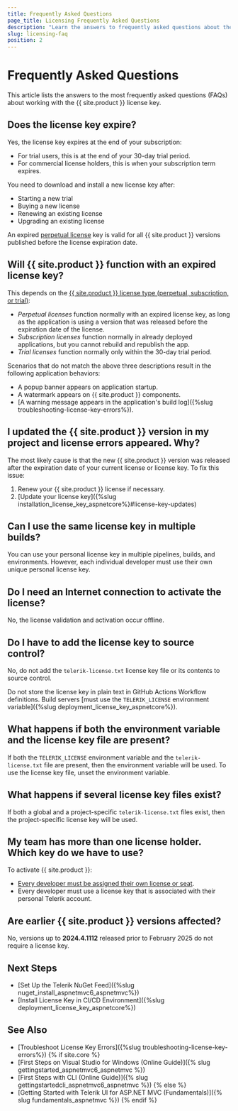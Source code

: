 ```yaml
---
title: Frequently Asked Questions
page_title: Licensing Frequently Asked Questions
description: "Learn the answers to frequently asked questions about the {{ site.product }} licensing."
slug: licensing-faq
position: 2
---
```


# Frequently Asked Questions

This article lists the answers to the most frequently asked questions (FAQs) about working with the {{ site.product }} license key.

## Does the license key expire?

Yes, the license key expires at the end of your subscription:

* For trial users, this is at the end of your 30-day trial period.
* For commercial license holders, this is when your subscription term expires.

You need to download and install a new license key after:

* Starting a new trial
* Buying a new license
* Renewing an existing license
* Upgrading an existing license

An expired [perpetual license](https://www.telerik.com/purchase/faq/licensing-purchasing#licensing) key is valid for all {{ site.product }} versions published before the license expiration date.

## Will {{ site.product }} function with an expired license key?

This depends on the [{{ site.product }} license type (perpetual, subscription, or trial)](https://www.telerik.com/purchase/faq/licensing-purchasing#licensing):

* *Perpetual licenses* function normally with an expired license key, as long as the application is using a version that was released before the expiration date of the license.
* *Subscription licenses* function normally in already deployed applications, but you cannot rebuild and republish the app.
* *Trial licenses* function normally only within the 30-day trial period.

Scenarios that do not match the above three descriptions result in the following application behaviors:

* A popup banner appears on application startup.
* A watermark appears on {{ site.product }} components.
* [A warning message appears in the application's build log]({%slug troubleshooting-license-key-errors%}).

## I updated the {{ site.product }} version in my project and license errors appeared. Why?

The most likely cause is that the new {{ site.product }} version was released after the expiration date of your current license or license key. To fix this issue:

1. Renew your {{ site.product }} license if necessary.
1. [Update your license key]({%slug installation_license_key_aspnetcore%}#license-key-updates)

## Can I use the same license key in multiple builds?

You can use your personal license key in multiple pipelines, builds, and environments. However, each individual developer must use their own unique personal license key.

## Do I need an Internet connection to activate the license?

No, the license validation and activation occur offline.

## Do I have to add the license key to source control?

No, do not add the `telerik-license.txt` license key file or its contents to source control.

Do not store the license key in plain text in GitHub Actions Workflow definitions. Build servers [must use the `TELERIK_LICENSE` environment variable]({%slug deployment_license_key_aspnetcore%}).

## What happens if both the environment variable and the license key file are present?

If both the `TELERIK_LICENSE` environment variable and the `telerik-license.txt` file are present, then the environment variable will be used.
To use the license key file, unset the environment variable.

## What happens if several license key files exist?

If both a global and a project-specific `telerik-license.txt` files exist, then the project-specific license key will be used.

## My team has more than one license holder. Which key do we have to use?

To activate {{ site.product }}:

* [Every developer must be assigned their own license or seat](https://www.telerik.com/purchase/faq/licensing-purchasing).
* Every developer must use a license key that is associated with their personal Telerik account.

## Are earlier {{ site.product }} versions affected?

No, versions up to **2024.4.1112** released prior to February 2025 do not require a license key.

## Next Steps

* [Set Up the Telerik NuGet Feed]({%slug nuget_install_aspnetmvc6_aspnetmvc%})
* [Install License Key in CI/CD Environment]({%slug deployment_license_key_aspnetcore%})

## See Also

* [Troubleshoot License Key Errors]({%slug troubleshooting-license-key-errors%})
{% if site.core %}
* [First Steps on Visual Studio for Windows (Online Guide)]({% slug gettingstarted_aspnetmvc6_aspnetmvc %})
* [First Steps with CLI (Online Guide)]({% slug gettingstartedcli_aspnetmvc6_aspnetmvc %})
{% else %}
* [Getting Started with Telerik UI for ASP.NET MVC (Fundamentals)]({% slug fundamentals_aspnetmvc %})
{% endif %}

